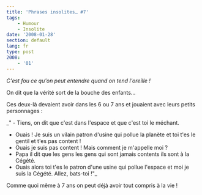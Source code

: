 ```yaml
---
title: 'Phrases insolites… #7'
tags:
    - Humour
    - Insolite
date: '2008-01-28'
section: default
lang: fr
type: post
2008:
    - '01'
---
```


_C'est fou ce qu'on peut entendre quand on tend l'oreille&nbsp;!_

<!-- more -->

On dit que la vérité sort de la bouche des enfants…

Ces deux-là devaient avoir dans les 6 ou 7 ans et jouaient avec leurs petits personnages&nbsp;:

_" - Tiens, on dit que c'est dans l'espace et que c'est toi le méchant.
- Ouais&nbsp;! Je suis un vilain patron d'usine qui pollue la planète et toi t'es le gentil et t'es pas content&nbsp;!
- Ouais je suis pas content&nbsp;! Mais comment je m'appelle moi&nbsp;?
- Papa il dit que les gens les gens qui sont jamais contents ils sont à la Cégété.
- Ouais alors toi t'es le patron d'une usine qui pollue l'espace et moi je suis la Cégété. Allez, bats-toi&nbsp;!"_

Comme quoi même à 7 ans on peut déjà avoir tout compris à la vie&nbsp;!